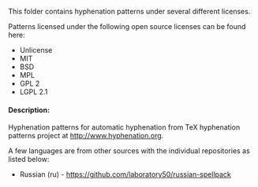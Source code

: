 This folder contains hyphenation patterns under several different licenses.

Patterns licensed under the following open source licenses can be found here:
* Unlicense
* MIT
* BSD
* MPL
* GPL 2
* LGPL 2.1

#### Description:

Hyphenation patterns for automatic hyphenation from TeX hyphenation
patterns project at http://www.hyphenation.org.

A few languages are from other sources with the individual repositories as listed below:
* Russian (ru) - https://github.com/laboratory50/russian-spellpack
